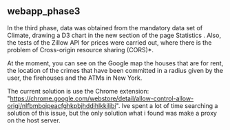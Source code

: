 ## webapp_phase3

In the third phase, data was obtained from the mandatory data set of Climate, 
drawing a D3 chart in the new section of the page Statistics . Also, 
the tests of the Zillow API for prices were carried out, where there is
the problem of Cross-origin resource sharing (CORS)*.

At the moment, you can see on the Google map the houses that are for 
rent, the location of the crimes that have been committed in a radius given 
by the user, the firehouses and the ATMs in New York.

The current solution is use the Chrome extension: 
"https://chrome.google.com/webstore/detail/allow-control-allow-origi/nlfbmbojpeacfghkpbjhddihlkkiljbi".
Ive spent a lot of time searching a solution of this issue, but the only solution 
what i found was make a proxy on the host server.